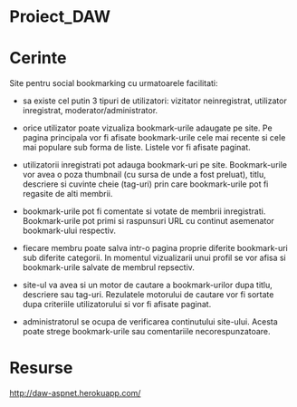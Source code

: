 # Proiect_DAW

# Cerinte

Site pentru social bookmarking cu urmatoarele facilitati:

- sa existe cel putin 3 tipuri de utilizatori: vizitator neinregistrat, utilizator inregistrat, moderator/administrator.

- orice utilizator poate vizualiza bookmark-urile adaugate pe site. Pe pagina principala vor fi afisate bookmark-urile cele mai recente si cele mai populare sub forma de liste. Listele vor fi afisate paginat.

- utilizatorii inregistrati pot adauga bookmark-uri pe site. Bookmark-urile vor avea o poza thumbnail (cu sursa de unde a fost preluat), titlu, descriere si cuvinte cheie (tag-uri) prin care bookmark-urile pot fi regasite de alti membrii. 

- bookmark-urile pot fi comentate si votate de membrii inregistrati. Bookmark-urile pot primi si raspunsuri URL cu continut asemenator bookmark-ului respectiv.

- fiecare membru poate salva intr-o pagina proprie diferite bookmark-uri sub diferite categorii. In momentul vizualizarii unui profil se vor afisa si bookmark-urile salvate de membrul repsectiv.

- site-ul va avea si un motor de cautare a bookmark-urilor dupa titlu, descriere sau tag-uri. Rezulatele motorului de cautare vor fi sortate dupa criteriile utilizatorului si vor fi afisate paginat.

- administratorul se ocupa de verificarea continutului site-ului. Acesta poate strege bookmark-urile sau comentariile necorespunzatoare. 


# Resurse

http://daw-aspnet.herokuapp.com/
